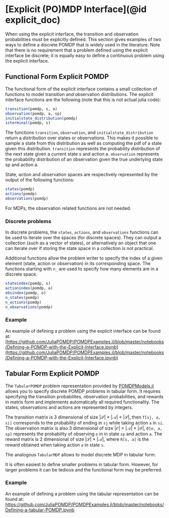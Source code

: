 # [Explicit (PO)MDP Interface](@id explicit_doc)

When using the explicit interface, the transition and observation probabilities must be explicitly defined. This section gives examples of two ways to define a discrete POMDP that is widely used in the literature.
Note that there is no requirement that a problem defined using the explicit interface be discrete; it is equally easy to define a continuous problem using the explicit interface.

## Functional Form Explicit POMDP

The functional form of the explicit interface contains a small collection of functions to model transition and observation distributions. The explicit interface functions are the following (note that this is not actual julia code):
```julia
transition(pomdp, s, a) 
observation(pomdp, a, sp)
initialstate_distribution(pomdp)
isterminal(pomdp, s)
```

The functions `transition`, `observation`, and `initialstate_distribution` return a distribution over states or observations. This makes it possible to sample a state from this distribution as well as computing the pdf of a state given this distribution. `transition` represents the probability distribution of the next state given a current state s and action a. `observation` represents the probability distribution of an observation given the true underlying state sp and action a. 

State, action and observation spaces are respectively represented by the output of the following functions:
```julia
states(pomdp)
actions(pomdp)
observations(pomdp)
```


For MDPs, the observation related functions are not needed. 

### Discrete problems 


In discrete problems, the `states`, `actions`, and `observations` functions can be used to iterate over the spaces (for discrete spaces). They can output a collection (such as a vector of states), or alternatively an object that one can iterate over if storing the state space in a collection is not practical. 

Additional functions allow the problem writer to specify the index of a given element (state, action or observation) in its corresponding space. The functions starting with `n_` are used to specify how many elements are in a discrete space.
```julia
stateindex(pomdp, s)
actionindex(pomdp, a)
obsindex(pomdp, o)
n_states(pomdp)
n_actions(pomdp)
n_observations(pomdp)
```

### Example 

An example of defining a problem using the explicit interface can be found at: 
[https://github.com/JuliaPOMDP/POMDPExamples.jl/blob/master/notebooks/Defining-a-POMDP-with-the-Explicit-Interface.ipynb](https://github.com/JuliaPOMDP/POMDPExamples.jl/blob/master/notebooks/Defining-a-POMDP-with-the-Explicit-Interface.ipynb)


## Tabular Form Explicit POMDP

The `TabularPOMDP` problem representation provided by [POMDPModels.jl](https://github.com/JuliaPOMDP/POMDPModels.jl) allows you to specify discrete POMDP problems in tabular form. It requires specifying the transition probabilites, observation probabilities, and rewards in matrix form and implements automatically all required functionality. The states, observations and actions are represented by integers.

The transition matrix is 3 dimensional of size $|\mathcal{S}|\times |\mathcal{A}| \times |\mathcal{S}|$, then `T[sj, a, si]` corresponds to the probability of ending in `sj` while taking action `a` in `si`. The observation matrix is also 3 dimensional of size $|\mathcal{O}| \times |\mathcal{A}| \times |\mathcal{S}|$, `O[o, a, sp]` represents the probability of observing `o` in in state `sp` and action `a`. The reward matrix is 2 dimensional of size $|\mathcal{S}|\times |\mathcal{A}|$, where `R[s, a]` is the reward obtained when taking action `a` in state `s`. 

The analogous `TabularMDP` allows to model discrete MDP in tabular form.

It is often easiest to define smaller problems in tabular form. However, for larger problems it can be tedious and the functional form may be preferred.

### Example 

An example of defining a problem using the tabular representation can be found at: 
https://github.com/JuliaPOMDP/POMDPExamples.jl/blob/master/notebooks/Defining-a-tabular-POMDP.ipynb
